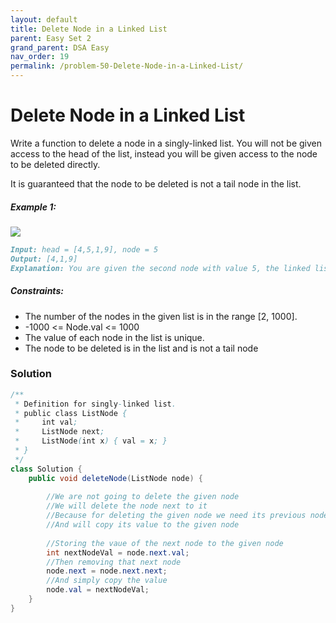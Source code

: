 ```yaml
---
layout: default
title: Delete Node in a Linked List
parent: Easy Set 2
grand_parent: DSA Easy
nav_order: 19
permalink: /problem-50-Delete-Node-in-a-Linked-List/
---
```

# Delete Node in a Linked List

Write a function to delete a node in a singly-linked list. You will not be given access to the head of the list, instead you will be given access to the node to be deleted directly.

It is guaranteed that the node to be deleted is not a tail node in the list.

##### Example 1:
![](../../assets/images/ds/node1.jpeg)
```markdown
Input: head = [4,5,1,9], node = 5
Output: [4,1,9]
Explanation: You are given the second node with value 5, the linked list should become 4 -> 1 -> 9 after calling your function.
```
##### Constraints:
* The number of the nodes in the given list is in the range [2, 1000].
* -1000 <= Node.val <= 1000
* The value of each node in the list is unique.
* The node to be deleted is in the list and is not a tail node

### Solution
```java
/**
 * Definition for singly-linked list.
 * public class ListNode {
 *     int val;
 *     ListNode next;
 *     ListNode(int x) { val = x; }
 * }
 */
class Solution {
    public void deleteNode(ListNode node) {
        
        //We are not going to delete the given node
        //We will delete the node next to it
        //Because for deleting the given node we need its previous node
        //And will copy its value to the given node
        
        //Storing the vaue of the next node to the given node
        int nextNodeVal = node.next.val;
        //Then removing that next node
        node.next = node.next.next;
        //And simply copy the value
        node.val = nextNodeVal;
    }
}
```
